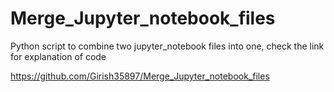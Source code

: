 # Merge_Jupyter_notebook_files
Python script to combine two jupyter_notebook files into one, check the link for explanation of code

https://github.com/Girish35897/Merge_Jupyter_notebook_files 
